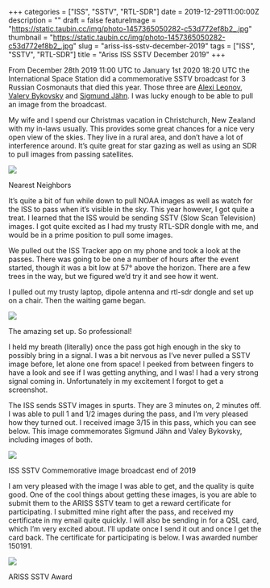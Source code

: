 +++
categories = ["ISS", "SSTV", "RTL-SDR"]
date = 2019-12-29T11:00:00Z
description = ""
draft = false
featureImage = "https://static.taubin.cc/img/photo-1457365050282-c53d772ef8b2_.jpg"
thumbnail = "https://static.taubin.cc/img/photo-1457365050282-c53d772ef8b2_.jpg"
slug = "ariss-iss-sstv-december-2019"
tags = ["ISS", "SSTV", "RTL-SDR"]
title = "Ariss ISS SSTV December 2019"
+++


From December 28th 2019 11:00 UTC to January 1st 2020 18:20 UTC the International Space Station did a commemorative SSTV broadcast for 3 Russian Cosmonauts that died this year. Those three are [Alexi Leonov](https://en.wikipedia.org/wiki/Alexei_Leonov), [Valery Bykovsky](https://en.wikipedia.org/wiki/Valery_Bykovsky) and [Sigmund Jähn](https://en.wikipedia.org/wiki/Sigmund_J%C3%A4hn). I was lucky enough to be able to pull an image from the broadcast.

My wife and I spend our Christmas vacation in Christchurch, New Zealand with my in-laws usually. This provides some great chances for a nice very open view of the skies. They live in a rural area, and don’t have a lot of interference around. It’s quite great for star gazing as well as using an SDR to pull images from passing satellites.

![](https://static.taubin.cc/2019-12-30/20191219_164047.jpg)

Nearest Neighbors

It’s quite a bit of fun while down to pull NOAA images as well as watch for the ISS to pass when it’s visible in the sky. This year however, I got quite a treat. I learned that the ISS would be sending SSTV (Slow Scan Television) images. I got quite excited as I had my trusty RTL-SDR dongle with me, and would be in a prime position to pull some images.

We pulled out the ISS Tracker app on my phone and took a look at the passes. There was going to be one a number of hours after the event started, though it was a bit low at 57° above the horizon. There are a few trees in the way, but we figured we’d try it and see how it went.

I pulled out my trusty laptop, dipole antenna and rtl-sdr dongle and set up on a chair. Then the waiting game began.

![](https://static.taubin.cc/2019-12-30/20191229_172729.jpg)

The amazing set up. So professional!

I held my breath (literally) once the pass got high enough in the sky to possibly bring in a signal. I was a bit nervous as I’ve never pulled a SSTV image before, let alone one from space! I peeked from between fingers to have a look and see if I was getting anything, and I was! I had a very strong signal coming in. Unfortunately in my excitement I forgot to get a screenshot.

The ISS sends SSTV images in spurts. They are 3 minutes on, 2 minutes off. I was able to pull 1 and 1/2 images during the pass, and I’m very pleased how they turned out. I received image 3/15 in this pass, which you can see below. This image commemorates Sigmund Jähn and Valey Bykovsky, including images of both.

![](https://static.taubin.cc/2019-12-30/201912290429.jpg)

ISS SSTV Commemorative image broadcast end of 2019

I am very pleased with the image I was able to get, and the quality is quite good. One of the cool things about getting these images, is you are able to submit them to the ARISS SSTV team to get a reward certificate for participating. I submitted mine right after the pass, and received my certificate in my email quite quickly. I will also be sending in for a QSL card, which I’m very excited about. I’ll update once I send it out and once I get the card back. The certificate for participating is below. I was awarded number 150191.

![](https://static.taubin.cc/2019-12-30/Diplome.png)

ARISS SSTV Award



